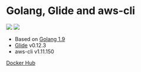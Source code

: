 # Golang, Glide and aws-cli

[![](https://images.microbadger.com/badges/version/mailtop/golang-glide.svg)](http://microbadger.com/images/mailtop/golang-glide "Get your own version badge on microbadger.com")
[![](https://images.microbadger.com/badges/image/mailtop/golang-glide.svg)](http://microbadger.com/images/mailtop/golang-glide "Get your own image badge on microbadger.com")

- Based on [Golang 1.9](https://hub.docker.com/_/golang)
- [Glide](https://glide.sh) v0.12.3
- aws-cli v1.11.150

[Docker Hub](https://hub.docker.com/r/mailtop/golang-glide)
